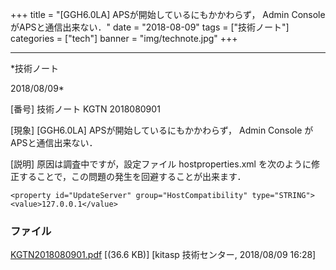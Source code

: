 ﻿+++
title = "[GGH6.0LA] APSが開始しているにもかかわらず， Admin Console がAPSと通信出来ない．"
date = "2018-08-09"
tags = ["技術ノート"]
categories = ["tech"]
banner = "img/technote.jpg"
+++

-----------------------------------------------------------------------------------------------------------------------------

*技術ノート

2018/08/09*


[番号]
技術ノート KGTN 2018080901

[現象]
[GGH6.0LA] APSが開始しているにもかかわらず， Admin Console
がAPSと通信出来ない．

[説明]
原因は調査中ですが，設定ファイル hostproperties.xml
を次のように修正することで，この問題の発生を回避することが出来ます．

    <property id="UpdateServer" group="HostCompatibility" type="STRING">
    <value>127.0.0.1</value>


### ファイル

 
 


[KGTN2018080901.pdf](http://techreport.kitasp.net/attachments/download/4110/KGTN2018080901.pdf)
 [(36.6 KB)] [kitasp 技術センター, 2018/08/09
16:28]


 


 

